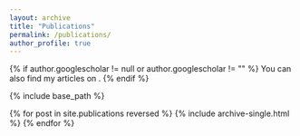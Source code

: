 ```yaml
---
layout: archive
title: "Publications"
permalink: /publications/
author_profile: true
---
```


{% if author.googlescholar != null or author.googlescholar != "" %}
  You can also find my articles on <a href="{{ author.googlescholar }}"></a>.
{% endif %}

{% include base_path %}


{% for post in site.publications reversed %}
  {% include archive-single.html %}
{% endfor %}
